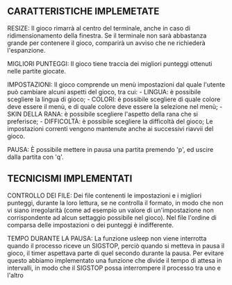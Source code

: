 

CARATTERISTICHE IMPLEMETATE
-----------------------------
RESIZE: Il gioco rimarrà al centro del terminale,
    anche in caso di ridimensionamento della finestra.
    Se il terminale non sarà abbastanza grande per contenere il gioco,
    comparirà un avviso che ne richiederà l'espanzione.

MIGLIORI PUNTEGGI: Il gioco tiene traccia dei migliori punteggi
    ottenuti nelle partite giocate.

IMPOSTAZIONI: Il gioco comprende un menù impostazioni dal quale
    l'utente può cambiare alcuni aspetti del gioco, tra cui:
    - LINGUA: è possibile scegliere la lingua di gioco;
    - COLORI: è possibile scegliere di quale colore deve essere il menù,
        e di quale colore deve essere la selezione nel menù;
    - SKIN DELLA RANA: è possibile scegliere l'aspetto della rana che si preferisce;
    - DIFFICOLTÀ: è possibile scegliere la difficoltà del gioco;
    Le impostazioni correnti vengono mantenute anche ai successivi riavvii del gioco.

PAUSA: È possibile mettere in pausa una partita premendo 'p', ed uscire dalla partita con 'q'.


TECNICISMI IMPLEMENTATI
-----------------------------
CONTROLLO DEI FILE: Dei file contenenti le impostazioni e i migliori punteggi,
    durante la loro lettura, se ne controlla il formato,
    in modo che non vi siano irregolarità (come ad esempio un valore di
    un'impostazione non corrispondente ad alcun settaggio possibile nel gioco).
    Nel file l'ordine di comparsa delle impostazioni o dei punteggi è indifferente.

TEMPO DURANTE LA PAUSA: La funzione usleep non viene interrotta quando il processo
    riceve un SIGSTOP, perciò quando si metteva in pausa il gioco, il timer aspettava
    parte di quel secondo durante la pausa. Per evitare questo abbiamo implementato
    una funzione che divide il tempo di attesa in intervalli, in modo che il SIGSTOP
    possa interrompere il processo tra uno e l'altro

